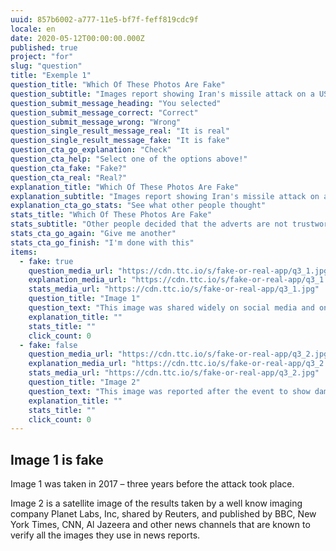 ```yaml
---
uuid: 857b6002-a777-11e5-bf7f-feff819cdc9f
locale: en
date: 2020-05-12T00:00:00.000Z
published: true
project: "for"
slug: "question"
title: "Exemple 1"
question_title: "Which Of These Photos Are Fake"
question_subtitle: "Images report showing Iran's missile attack on a US base in Iraq on 7 Jan 2020"
question_submit_message_heading: "You selected"
question_submit_message_correct: "Correct"
question_submit_message_wrong: "Wrong"
question_single_result_message_real: "It is real"
question_single_result_message_fake: "It is fake"
question_cta_go_explanation: "Check"
question_cta_help: "Select one of the options above!"
question_cta_fake: "Fake?"
question_cta_real: "Real?"
explanation_title: "Which Of These Photos Are Fake"
explanation_subtitle: "Images report showing Iran's missile attack on a US base in Iraq on 7 Jan 2020 "
explanation_cta_go_stats: "See what other people thought"
stats_title: "Which Of These Photos Are Fake"
stats_subtitle: "Other people decided that the adverts are not trustworthy"
stats_cta_go_again: "Give me another"
stats_cta_go_finish: "I'm done with this"
items:
  - fake: true
    question_media_url: "https://cdn.ttc.io/s/fake-or-real-app/q3_1.jpg"
    explanation_media_url: "https://cdn.ttc.io/s/fake-or-real-app/q3_1.jpg"
    stats_media_url: "https://cdn.ttc.io/s/fake-or-real-app/q3_1.jpg"
    question_title: "Image 1"
    question_text: "This image was shared widely on social media and on some news channels"
    explanation_title: ""
    stats_title: ""
    click_count: 0
  - fake: false
    question_media_url: "https://cdn.ttc.io/s/fake-or-real-app/q3_2.jpg"
    explanation_media_url: "https://cdn.ttc.io/s/fake-or-real-app/q3_2.jpg"
    stats_media_url: "https://cdn.ttc.io/s/fake-or-real-app/q3_2.jpg"
    question_title: "Image 2"
    question_text: "This image was reported after the event to show damage to US bases as a result of the attack."
    explanation_title: ""
    stats_title: ""
    click_count: 0
---
```

## Image 1 is fake

Image 1 was taken in 2017 – three years before the attack took place.</p>

Image 2 is a satellite image of the results taken by a well know imaging company Planet Labs, Inc, shared by Reuters, and published by BBC, New York Times, CNN, Al Jazeera and other news channels that are known to verify all the images they use in news reports.